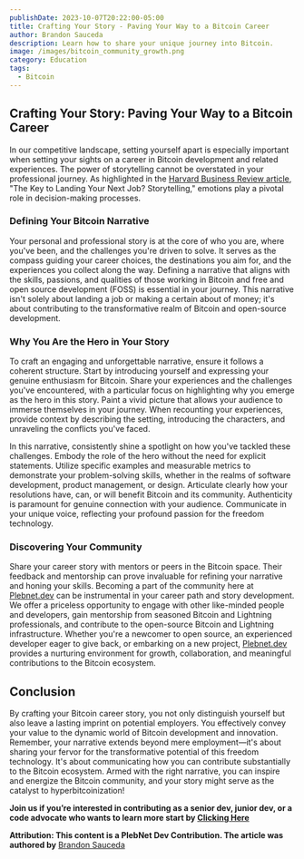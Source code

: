```yaml
---
publishDate: 2023-10-07T20:22:00-05:00
title: Crafting Your Story - Paving Your Way to a Bitcoin Career
author: Brandon Sauceda
description: Learn how to share your unique journey into Bitcoin.
image: /images/bitcoin_community_growth.png
category: Education
tags:
  - Bitcoin
---
```


## **Crafting Your Story: Paving Your Way to a Bitcoin Career**

In our competitive landscape, setting yourself apart is especially important when setting your sights on a career in Bitcoin development and related experiences. The power of storytelling cannot be overstated in your professional journey. As highlighted in the [Harvard Business Review article](https://hbr.org/2021/05/the-key-to-landing-your-next-job-storytelling), "The Key to Landing Your Next Job? Storytelling," emotions play a pivotal role in decision-making processes.

### **Defining Your Bitcoin Narrative**

Your personal and professional story is at the core of who you are, where you've been, and the challenges you're driven to solve. It serves as the compass guiding your career choices, the destinations you aim for, and the experiences you collect along the way. Defining a narrative that aligns with the skills, passions, and qualities of those working in Bitcoin and free and open source development (FOSS) is essential in your journey. This narrative isn't solely about landing a job or making a certain about of money; it's about contributing to the transformative realm of Bitcoin and open-source development.

### **Why You Are the Hero in Your Story**

To craft an engaging and unforgettable narrative, ensure it follows a coherent structure. Start by introducing yourself and expressing your genuine enthusiasm for Bitcoin. Share your experiences and the challenges you've encountered, with a particular focus on highlighting why you emerge as the hero in this story. Paint a vivid picture that allows your audience to immerse themselves in your journey. When recounting your experiences, provide context by describing the setting, introducing the characters, and unraveling the conflicts you've faced.

In this narrative, consistently shine a spotlight on how you've tackled these challenges. Embody the role of the hero without the need for explicit statements. Utilize specific examples and measurable metrics to demonstrate your problem-solving skills, whether in the realms of software development, product management, or design. Articulate clearly how your resolutions have, can, or will benefit Bitcoin and its community. Authenticity is paramount for genuine connection with your audience. Communicate in your unique voice, reflecting your profound passion for the freedom technology. 

### **Discovering Your Community**

Share your career story with mentors or peers in the Bitcoin space. Their feedback and mentorship can prove invaluable for refining your narrative and honing your skills. Becoming a part of the community here at [Plebnet.dev](https://plebnet.dev/) can be instrumental in your career path and story development. We offer a priceless opportunity to engage with other like-minded people and developers, gain mentorship from seasoned Bitcoin and Lightning professionals, and contribute to the open-source Bitcoin and Lightning infrastructure. Whether you're a newcomer to open source, an experienced developer eager to give back, or embarking on a new project, [Plebnet.dev](https://plebnet.dev) provides a nurturing environment for growth, collaboration, and meaningful contributions to the Bitcoin ecosystem.

## **Conclusion**

By crafting your Bitcoin career story, you not only distinguish yourself but also leave a lasting imprint on potential employers. You effectively convey your value to the dynamic world of Bitcoin development and innovation. Remember, your narrative extends beyond mere employment—it's about sharing your fervor for the transformative potential of this freedom technology. It's about communicating how you can contribute substantially to the Bitcoin ecosystem. Armed with the right narrative, you can inspire and energize the Bitcoin community, and your story might serve as the catalyst to hyperbitcoinization!

**Join us if you’re interested in contributing as a senior dev, junior dev, or a code advocate who wants to learn more start by [Clicking Here](https://plebnet.dev/)**

**Attribution: This content is a PlebNet Dev Contribution. The article was authored by** [Brandon Sauceda](https://saucy.tech)